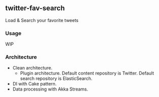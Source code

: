 ## twitter-fav-search

Load & Search your favorite tweets

### Usage

WIP

### Architecture

- Clean architecture.
  - Plugin architecture. Default content repository is Twitter. Default search repository is ElasticSearch.
- DI with Cake pattern.
- Data processing with Akka Streams.
